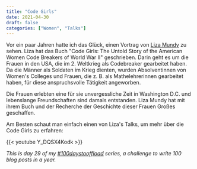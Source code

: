 ```yaml
---
title: "Code Girls"
date: 2021-04-30
draft: false
categories: ["Women", "Talks"]
---
```

Vor ein paar Jahren hatte ich das Glück, einen Vortrag von [Liza Mundy](https://de.wikipedia.org/wiki/Liza_Mundy) zu sehen. Liza hat das Buch "Code Girls: The Untold Story of the American Women Code Breakers of World War II" geschrieben. Darin geht es um die Frauen in den USA, die im 2. Weltkrieg als Codebreaker gearbeitet haben. Da die Männer als Soldaten im Krieg dienten, wurden Absolventinnen von Women's Colleges und Frauen, die z. B. als Mathelehrerinnen gearbeitet haben, für diese anspruchsvolle Tätigkeit angeworben.

Die Frauen erlebten eine für sie unvergessliche Zeit in Washington D.C. und lebenslange Freundschaften sind damals entstanden. Liza Mundy hat mit ihrem Buch und der Recherche der Geschichte dieser Frauen Großes geschaffen.

Am Besten schaut man einfach einen von Liza's Talks, um mehr über die Code Girls zu erfahren:

{{< youtube Y_DQSX4Kodk >}}

_This is day 29 of my [#100daystooffload](https://100daystooffload.com/) series, a challenge to write 100 blog posts in a year._